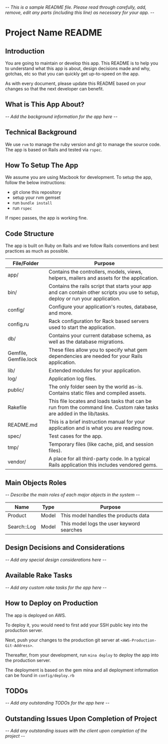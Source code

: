 *-- This is a sample README file. Please read through carefully, add, remove, edit any parts (including this line) as necessary for your app. --*

# Project Name README

## Introduction
You are going to maintain or develop this app. This README is to help you to understand what this app is about, design decisions made and why, gotchas, etc so that you can quickly get up-to-speed on the app.

As with every document, please update this README based on your changes so that the next developer can benefit.

## What is This App About?
*-- Add the background information for the app here --*

## Technical Background
We use `rvm` to manage the ruby version and git to manage the source code. The app is based on Rails and tested via `rspec`.

## How To Setup The App
We assume you are using Macbook for development. To setup the app, follow the below instructions:
- git clone this repository
- setup your rvm gemset
- run `bundle install`
- run `rspec`

If rspec passes, the app is working fine.

## Code Structure
The app is built on Ruby on Rails and we follow Rails conventions and best practices as much as possible.

File/Folder | Purpose
---|---
app/ | Contains the controllers, models, views, helpers, mailers and assets for the application. 
bin/ | Contains the rails script that starts your app and can contain other scripts you use to setup, deploy or run your application.
config/ | Configure your application's routes, database, and more. 
config.ru | Rack configuration for Rack based servers used to start the application.
db/ | Contains your current database schema, as well as the database migrations.
Gemfile, Gemfile.lock | These files allow you to specify what gem dependencies are needed for your Rails application. 
lib/ | Extended modules for your application.
log/ | Application log files.
public/ | The only folder seen by the world as-is. Contains static files and compiled assets.
Rakefile | This file locates and loads tasks that can be run from the command line. Custom rake tasks are added in the lib/tasks.
README.md | This is a brief instruction manual for your application and is what you are reading now.
spec/ | Test cases for the app.
tmp/ | Temporary files (like cache, pid, and session files).
vendor/ | A place for all third-party code. In a typical Rails application this includes vendored gems.

## Main Objects Roles
*-- Describe the main roles of each major objects in the system --*

Name        | Type  | Purpose
------------|-------|-------------------------------------------
Product     | Model | This model handles the products data
Search::Log | Model | This model logs the user keyword searches

## Design Decisions and Considerations
*-- Add any special design considerations here --*

## Available Rake Tasks
*-- Add any custom rake tasks for the app here --*

## How to Deploy on Production
The app is deployed on AWS.

To deploy it, you would need to first add your SSH public key into the production server.

Next, push your changes to the production git server at `<AWS-Production-Git-Address>`.

Thereafter, from your development, run `mina deploy` to deploy the app into the production server.

The deployment is based on the gem mina and all deployment information can be found in `config/deploy.rb`

## TODOs
*-- Add any outstanding TODOs for the app here --*

## Outstanding Issues Upon Completion of Project
*-- Add any outstanding issues with the client upon completion of the project --*
